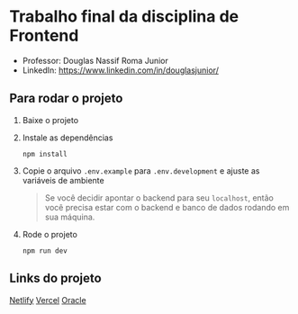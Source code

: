 # Trabalho final da disciplina de Frontend

- Professor: Douglas Nassif Roma Junior
- LinkedIn: https://www.linkedin.com/in/douglasjunior/

## Para rodar o projeto

1. Baixe o projeto
1. Instale as dependências
    ```
    npm install
    ```

1. Copie o arquivo `.env.example` para `.env.development` e ajuste as variáveis de ambiente
    > Se você decidir apontar o backend para seu `localhost`, então você precisa estar com o backend e banco de dados rodando em sua máquina.

1. Rode o projeto
    ```
    npm run dev
    ```

## Links do projeto
[Netlify](https://gerenciador-tarefas-rogerio.netlify.app/tasks)
[Vercel](https://gerenciador-tarefas-fawn.vercel.app/)
[Oracle](https://frontend.rogerio.douglasjunior.xyz)
